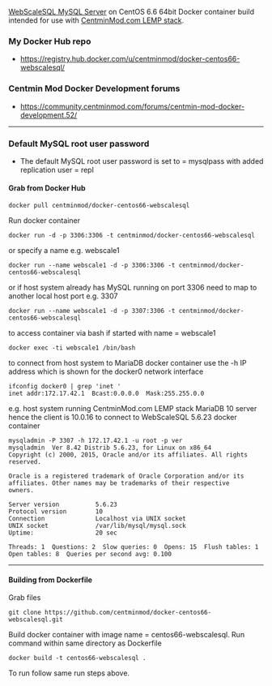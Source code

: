 [WebScaleSQL MySQL Server](http://webscalesql.org/) on CentOS 6.6 64bit Docker container build intended for use with [CentminMod.com LEMP stack](http://centminmod.com). 

### My Docker Hub repo

* https://registry.hub.docker.com/u/centminmod/docker-centos66-webscalesql/

### Centmin Mod Docker Development forums

* https://community.centminmod.com/forums/centmin-mod-docker-development.52/

---
### Default MySQL root user password 

* The default MySQL root user password is set to = mysqlpass with added replication user = repl

#### Grab from Docker Hub

    docker pull centminmod/docker-centos66-webscalesql

Run docker container

    docker run -d -p 3306:3306 -t centminmod/docker-centos66-webscalesql

or specify a name e.g. webscale1

    docker run --name webscale1 -d -p 3306:3306 -t centminmod/docker-centos66-webscalesql

or if host system already has MySQL running on port 3306 need to map to another local host port e.g. 3307

    docker run --name webscale1 -d -p 3307:3306 -t centminmod/docker-centos66-webscalesql

to access container via bash if started with name = webscale1

    docker exec -ti webscale1 /bin/bash

to connect from host system to MariaDB docker container use the -h IP address which is shown for the docker0 network interface

    ifconfig docker0 | grep 'inet '
    inet addr:172.17.42.1  Bcast:0.0.0.0  Mask:255.255.0.0

e.g. host system running CentminMod.com LEMP stack MariaDB 10 server hence the client is 10.0.16 to connect to WebScaleSQL 5.6.23 docker container

    mysqladmin -P 3307 -h 172.17.42.1 -u root -p ver
    mysqladmin  Ver 8.42 Distrib 5.6.23, for Linux on x86_64
    Copyright (c) 2000, 2015, Oracle and/or its affiliates. All rights reserved.
    
    Oracle is a registered trademark of Oracle Corporation and/or its
    affiliates. Other names may be trademarks of their respective
    owners.
    
    Server version          5.6.23
    Protocol version        10
    Connection              Localhost via UNIX socket
    UNIX socket             /var/lib/mysql/mysql.sock
    Uptime:                 20 sec
    
    Threads: 1  Questions: 2  Slow queries: 0  Opens: 15  Flush tables: 1  Open tables: 8  Queries per second avg: 0.100

---

#### Building from Dockerfile

Grab files

    git clone https://github.com/centminmod/docker-centos66-webscalesql.git

Build docker container with image name = centos66-webscalesql. Run command within same directory as Dockerfile

    docker build -t centos66-webscalesql .

To run follow same run steps above.

